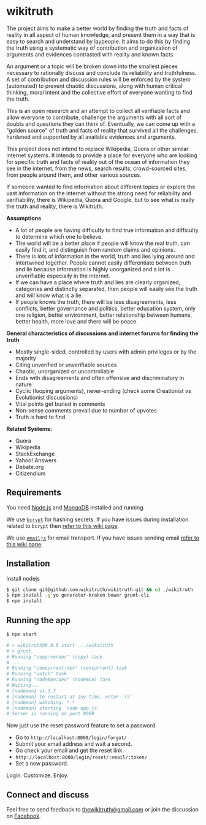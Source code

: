 # wikitruth

The project aims to make a better world by finding the truth and facts of reality in all aspect of human knowledge, and present them in a way that is easy to search and understand by laypeople. It aims to do this by finding the truth using a systematic way of contribution and organization of arguments and evidences contrasted with reality and known facts.

An argument or a topic will be broken down into the smallest pieces necessary to rationally discuss and conclude its reliability and truthfulness. A set of contribution and discussion rules will be enforced by the system (automated) to prevent chaotic discussions, along with human critical thinking, moral intent and the collective effort of everyone wanting to find the truth.

This is an open research and an attempt to collect all verifiable facts and allow everyone to contribute, challenge the arguments with all sort of doubts and questions they can think of. Eventually, we can come up with a "golden source" of truth and facts of reality that survived all the challenges, hardened and supported by all available evidences and arguments.

This project does not intend to replace Wikipedia, Quora or other similar internet systems. It intends to provide a place for everyone who are looking for specific truth and facts of reality out of the ocean of information they see in the internet, from the news, search results, crowd-sourced sites, from people around them, and other various sources.

If someone wanted to find information about different topics or explore the vast information on the internet without the strong need for reliability and verifiability, there is Wikipedia, Quora and Google, but to see what is really the truth and reality, there is Wikitruth.

**Assumptions**
* A lot of people are having difficulty to find true information and difficulty to determine which one to believe.
* The world will be a better place if people will know the real truth, can easily find it, and distinguish from random claims and opinions.
* There is lots of information in the world, truth and lies lying around and intertwined together. People cannot easily differentiate between truth and lie because information is highly unorganized and a lot is unverifiable especially in the internet.
* If we can have a place where truth and lies are clearly organized, categories and distinctly separated, then people will easily see the truth and will know what is a lie.
* If people knows the truth, there will be less disagreements, less conflicts, better governance and politics, better education system, only one religion, better environment, better relationship between humans, better health, more love and there will be peace.

**General characteristics of discussions and internet forums for finding the truth**
* Mostly single-sided, controlled by users with admin privileges or by the majority
* Citing unverified or unverifiable sources
* Chaotic, unorganized or uncontrollable
* Ends with disagreements and often offensive and discriminatory in nature
* Cyclic (looping arguments), never-ending (check some Creationist vs Evolutionist discussions)
* Vital points get buried in comments
* Non-sense comments prevail due to number of upvotes
* Truth is hard to find

**Related Systems:**
* Quora
* Wikipedia
* StackExchange
* Yahoo! Answers
* Debate.org
* Citizendium


## Requirements

You need [Node.js](http://nodejs.org/download/) and
[MongoDB](http://www.mongodb.org/downloads) installed and running.

We use [`bcrypt`](https://github.com/ncb000gt/node.bcrypt.js) for hashing
secrets. If you have issues during installation related to `bcrypt` then [refer
to this wiki
page](https://github.com/jedireza/drywall/wiki/bcrypt-Installation-Trouble).

We use [`emailjs`](https://github.com/eleith/emailjs) for email transport. If
you have issues sending email [refer to this wiki
page](https://github.com/jedireza/drywall/wiki/Trouble-sending-email).


## Installation

Install nodejs

```bash
$ git clone git@github.com:wikitruth/wikitruth.git && cd ./wikitruth
$ npm install -g yo generator-kraken bower grunt-cli
$ npm install
```


## Running the app

```bash
$ npm start

# > wikitruth@0.0.0 start .../wikitruth
# > grunt
# Running "copy:vendor" (copy) task
# ...
# Running "concurrent:dev" (concurrent) task
# Running "watch" task
# Running "nodemon:dev" (nodemon) task
# Waiting...
# [nodemon] v1.3.7
# [nodemon] to restart at any time, enter `rs`
# [nodemon] watching: *.*
# [nodemon] starting `node app.js`
# Server is running on port 8000
```

Now just use the reset password feature to set a password.

 - Go to `http://localhost:8000/login/forgot/`
 - Submit your email address and wait a second.
 - Go check your email and get the reset link.
 - `http://localhost:8000/login/reset/:email/:token/`
 - Set a new password.

Login. Customize. Enjoy.

## Connect and discuss

Feel free to send feedback to thewikitruth@gmail.com or join the discussion on [Facebook](https://www.facebook.com/wikitruth.co).